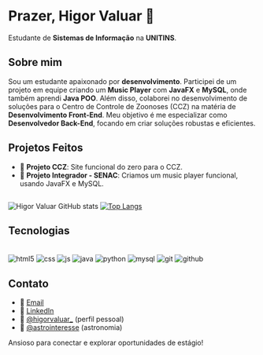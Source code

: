 # Prazer, Higor Valuar 🤝

Estudante de **Sistemas de Informação** na **UNITINS**.

## Sobre mim

Sou um estudante apaixonado por **desenvolvimento**. Participei de um projeto em equipe criando um **Music Player** com **JavaFX** e **MySQL**, onde também aprendi **Java POO**. Além disso, colaborei no desenvolvimento de soluções para o Centro de Controle de Zoonoses (CCZ) na matéria de **Desenvolvimento Front-End**. Meu objetivo é me especializar como **Desenvolvedor Back-End**, focando em criar soluções robustas e eficientes.

## Projetos Feitos

- 📁 **Projeto CCZ**: Site funcional do zero para o CCZ.
- 📁 **Projeto Integrador - SENAC**: Criamos um music player funcional, usando JavaFX e MySQL.

##
![Higor Valuar GitHub stats](https://github-readme-stats.vercel.app/api?username=higorvaluar&show_icons=true&theme=white&bg_color=030527&locale=pt-br&title_color=fff&text_color=F5FF8E&hide_border=true&border_radius=15&ring_color=F00000)
[![Top Langs](https://github-readme-stats.vercel.app/api/top-langs/?username=higorvaluar&bg_color=030527&locale=pt-br&title_color=fff&text_color=F5FF8E&hide_border=true&border_radius=15)](https://github.com/higorvaluar/github-readme-stats)

## Tecnologias
<div style = "display: inline_block"></br>
    <img align = "center" alt = "html5" src = "https://img.shields.io/badge/HTML-239120?style=for-the-badge&logo=html5&logoColor=white">
    <img align = "center" alt = "css" src = "https://img.shields.io/badge/CSS-239120?&style=for-the-badge&logo=css3&logoColor=white">
    <img align = "center" alt = "js" src = "https://img.shields.io/badge/JavaScript-F7DF1E?style=for-the-badge&logo=javascript&logoColor=black">
    <img align = "center" alt = "java" src = "https://img.shields.io/badge/Java-ED8B00?style=for-the-badge&logo=openjdk&logoColor=white">
    <img align = "center" alt = "python" src = "https://img.shields.io/badge/Python-3776AB?style=for-the-badge&logo=python&logoColor=white">
    <img align = "center" alt = "mysql" src = "https://img.shields.io/badge/MySQL-00000F?style=for-the-badge&logo=mysql&logoColor=white">
    <img align = "center" alt = "git" src = "https://img.shields.io/badge/GIT-E44C30?style=for-the-badge&logo=git&logoColor=white">
    <img align = "center" alt = "github" src = "https://img.shields.io/badge/GitHub-100000?style=for-the-badge&logo=github&logoColor=white">  
</div>

## Contato

- 📧 [Email](mailto:higorvb2001@gmail.com)
- 💼 [LinkedIn](https://www.linkedin.com/in/higorvb/)
- 📸 [@higorvaluar_](https://www.instagram.com/higorvaluar_) (perfil pessoal)
- 🌌 [@astrointeresse](https://www.instagram.com/astrointeresse/) (astronomia)

Ansioso para conectar e explorar oportunidades de estágio!
